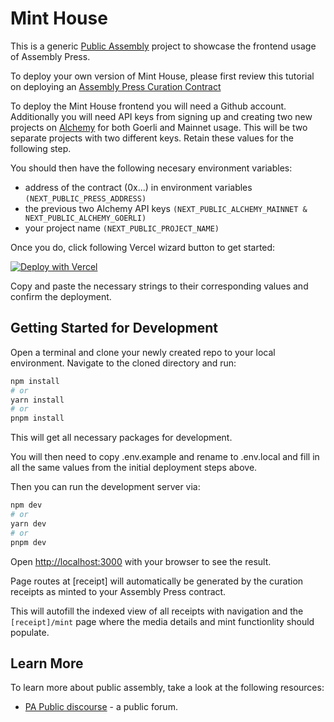 # Mint House

This is a generic [Public Assembly](https://www.public---assembly.com/about) project to showcase the frontend usage of Assembly Press.

To deploy your own version of Mint House, please first review this tutorial on deploying an [Assembly Press Curation Contract](https://forum.public---assembly.com/chat/c/-/77/12524)

To deploy the Mint House frontend you will need a Github account. Additionally you will need API keys from signing up and creating two new projects on [Alchemy](https://www.alchemy.com/) for both Goerli and Mainnet usage. This will be two separate projects with two different keys. Retain these values for the following step.

You should then have the following necesary environment variables:

- address of the contract (0x...) in environment variables `(NEXT_PUBLIC_PRESS_ADDRESS)`
- the previous two Alchemy API keys `(NEXT_PUBLIC_ALCHEMY_MAINNET & NEXT_PUBLIC_ALCHEMY_GOERLI)`
- your project name `(NEXT_PUBLIC_PROJECT_NAME)`

Once you do, click following Vercel wizard button to get started:

[![Deploy with Vercel](https://vercel.com/button)](https://vercel.com/new/clone?repository-url=https%3A%2F%2Fgithub.com%2Fpublic-assembly%2Fmint-house&env=NEXT_PUBLIC_PRESS_ADDRESS,NEXT_PUBLIC_ALCHEMY_MAINNET,NEXT_PUBLIC_ALCHEMY_GOERLI,NEXT_PUBLIC_PROJECT_NAME&envDescription=More%20info%20on%20API%20keys%20needed&envLink=https%3A%2F%2Fgithub.com%2Fpublic-assembly%2Fmint-house%2Fblob%2Fdevelopment%2FREADME.md)

Copy and paste the necessary strings to their corresponding values and confirm the deployment.

## Getting Started for Development

Open a terminal and clone your newly created repo to your local environment. Navigate to the cloned directory and run:

```bash
npm install
# or
yarn install
# or
pnpm install
```

This will get all necessary packages for development.

You will then need to copy .env.example and rename to .env.local and fill in all the same values from the initial deployment steps above.

Then you can run the development server via:

```bash
npm dev
# or
yarn dev
# or
pnpm dev
```

Open [http://localhost:3000](http://localhost:3000) with your browser to see the result.

Page routes at [receipt] will automatically be generated by the curation receipts as minted to your Assembly Press contract.

This will autofill the indexed view of all receipts with navigation and the `[receipt]/mint` page where the media details and mint functionlity should populate.

## Learn More

To learn more about public assembly, take a look at the following resources:

- [PA Public discourse](https://forum.public---assembly.com) - a public forum.

